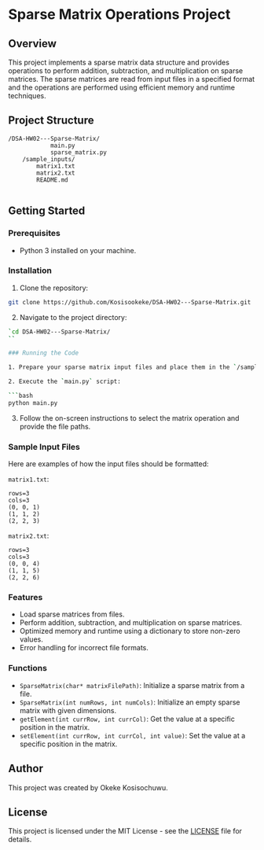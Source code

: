 # Sparse Matrix Operations Project

## Overview

This project implements a sparse matrix data structure and provides operations to perform addition, subtraction, and multiplication on sparse matrices. The sparse matrices are read from input files in a specified format and the operations are performed using efficient memory and runtime techniques.

## Project Structure

```
/DSA-HW02---Sparse-Matrix/
            main.py
            sparse_matrix.py
    /sample_inputs/
        matrix1.txt
        matrix2.txt
        README.md
        
```

## Getting Started

### Prerequisites

- Python 3 installed on your machine.

### Installation

1. Clone the repository:

```bash
git clone https://github.com/Kosisookeke/DSA-HW02---Sparse-Matrix.git
```

2. Navigate to the project directory:

```bash
`cd DSA-HW02---Sparse-Matrix/
``

### Running the Code

1. Prepare your sparse matrix input files and place them in the `/sample_inputs/` directory. Sample files are provided as `matrix1.txt` and `matrix2.txt`.

2. Execute the `main.py` script:

```bash
python main.py
```

3. Follow the on-screen instructions to select the matrix operation and provide the file paths.

### Sample Input Files

Here are examples of how the input files should be formatted:

`matrix1.txt`:
```
rows=3
cols=3
(0, 0, 1)
(1, 1, 2)
(2, 2, 3)
```

`matrix2.txt`:
```
rows=3
cols=3
(0, 0, 4)
(1, 1, 5)
(2, 2, 6)
```

### Features

- Load sparse matrices from files.
- Perform addition, subtraction, and multiplication on sparse matrices.
- Optimized memory and runtime using a dictionary to store non-zero values.
- Error handling for incorrect file formats.

### Functions

- `SparseMatrix(char* matrixFilePath)`: Initialize a sparse matrix from a file.
- `SparseMatrix(int numRows, int numCols)`: Initialize an empty sparse matrix with given dimensions.
- `getElement(int currRow, int currCol)`: Get the value at a specific position in the matrix.
- `setElement(int currRow, int currCol, int value)`: Set the value at a specific position in the matrix.

## Author

This project was created by Okeke Kosisochuwu.

## License

This project is licensed under the MIT License - see the [LICENSE](LICENSE) file for details.
```
